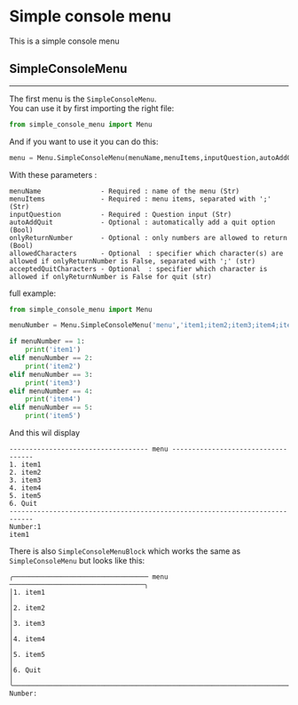 # Simple console menu

This is a simple console menu

## SimpleConsoleMenu
---
The first menu is the `SimpleConsoleMenu`. <br>
You can use it by first importing the right file: 
```python
from simple_console_menu import Menu
```

And if you want to use it you can do this:
```python
menu = Menu.SimpleConsoleMenu(menuName,menuItems,inputQuestion,autoAddQuit,onlyReturnNumber, allowedCharacters = '', acceptedQuitCharacters = '')
```

With these parameters :

    menuName               - Required : name of the menu (Str)
    menuItems              - Required : menu items, separated with ';' (Str)
    inputQuestion          - Required : Question input (Str)
    autoAddQuit            - Optional : automatically add a quit option (Bool)
    onlyReturnNumber       - Optional : only numbers are allowed to return (Bool)
    allowedCharacters      - Optional  : specifier which character(s) are allowed if onlyReturnNumber is False, separated with ';' (str)
    acceptedQuitCharacters - Optional  : specifier which character is allowed if onlyReturnNumber is False for quit (str)

full example:
```python
from simple_console_menu import Menu

menuNumber = Menu.SimpleConsoleMenu('menu','item1;item2;item3;item4;item5',"Number:",True)

if menuNumber == 1:
    print('item1')
elif menuNumber == 2:
    print('item2')
elif menuNumber == 3:
    print('item3')
elif menuNumber == 4:
    print('item4')
elif menuNumber == 5:
    print('item5')
```

And this wil display

```
----------------------------------- menu -----------------------------------
1. item1
2. item2
3. item3
4. item4
5. item5
6. Quit
----------------------------------------------------------------------------
Number:1
item1
```

There is also `SimpleConsoleMenuBlock` which works the same as `SimpleConsoleMenu` but looks like this:

```
╭────────────────────────────────── menu ──────────────────────────────────╮
│1. item1                                                              │
│2. item2                                                              │
│3. item3                                                              │
│4. item4                                                              │
│5. item5                                                              │
│6. Quit                                                               │
╰──────────────────────────────────────────────────────────────────────────╯
Number:
```